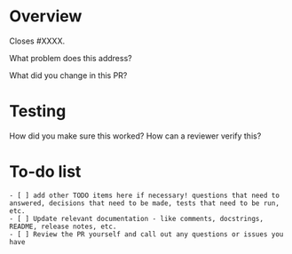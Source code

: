 <!--
Resources:
* contributing guidelines: https://catalystcoop-pudl.readthedocs.io/en/latest/CONTRIBUTING.html
* code of conduct: https://catalystcoop-pudl.readthedocs.io/en/latest/code_of_conduct.html
-->
# Overview

Closes #XXXX.

What problem does this address?

What did you change in this PR?

# Testing

How did you make sure this worked? How can a reviewer verify this?

# To-do list

```[tasklist]
- [ ] add other TODO items here if necessary! questions that need to answered, decisions that need to be made, tests that need to be run, etc.
- [ ] Update relevant documentation - like comments, docstrings, README, release notes, etc.
- [ ] Review the PR yourself and call out any questions or issues you have
```
